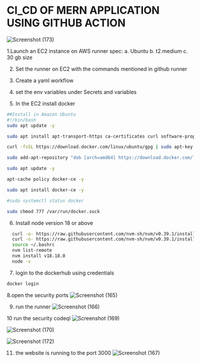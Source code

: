 # CI_CD OF MERN APPLICATION USING GITHUB ACTION

![Screenshot (173)](https://github.com/HIMA10SHREE/CI_CD-MERN-Application-Using-GitHubAction/assets/52618743/4eebe825-e70a-4d97-b167-38532240f508)


1.Launch an EC2 instance on AWS
 runner spec:
     a. Ubuntu
     b. t2.medium
     c. 30 gb size

2.  Set the runner on EC2 with the commands mentioned in github runner

3.  Create a yaml workflow

4.  set the env variables under Secrets and variables

5.  In the EC2 install docker

```bash
##Install in Amazon Ubuntu
#!/bin/bash
sudo apt update -y

sudo apt install apt-transport-https ca-certificates curl software-properties-common -y

curl -fsSL https://download.docker.com/linux/ubuntu/gpg | sudo apt-key add -

sudo add-apt-repository "deb [arch=amd64] https://download.docker.com/linux/ubuntu bionic stable" -y

sudo apt update -y

apt-cache policy docker-ce -y

sudo apt install docker-ce -y

#sudo systemctl status docker

sudo chmod 777 /var/run/docker.sock
```

6. Install node version 18 or above

```bash
  curl -o- https://raw.githubusercontent.com/nvm-sh/nvm/v0.39.1/install.sh
  curl -o- https://raw.githubusercontent.com/nvm-sh/nvm/v0.39.1/install.sh | bash
  source ~/.bashrc
  nvm list-remote
  nvm install v18.18.0
  node -v
```

7. login to the dockerhub using credentials
```bash
docker login
```


8.open the security ports
![Screenshot (165)](https://github.com/HIMA10SHREE/CI_CD-MERN-Application-Using-GitHubAction/assets/52618743/b57ba4da-6eeb-412e-a05a-5bced2c03895)

9. run the runner
![Screenshot (166)](https://github.com/HIMA10SHREE/CI_CD-MERN-Application-Using-GitHubAction/assets/52618743/17891288-fb0f-4a9d-8239-8c8a0cf3c13c)

10 run the security codeql
![Screenshot (169)](https://github.com/HIMA10SHREE/CI_CD-MERN-Application-Using-GitHubAction/assets/52618743/303530f7-328f-46cc-8bb7-2d1f5e0b4ea5)


![Screenshot (170)](https://github.com/HIMA10SHREE/CI_CD-MERN-Application-Using-GitHubAction/assets/52618743/5f6b7207-e645-4deb-a1eb-632e80d74b2d)

![Screenshot (172)](https://github.com/HIMA10SHREE/CI_CD-MERN-Application-Using-GitHubAction/assets/52618743/bdda9eb1-7121-4b76-b7f1-e2aea411eb40)

11. the website is running to the port 3000
![Screenshot (167)](https://github.com/HIMA10SHREE/CI_CD-MERN-Application-Using-GitHubAction/assets/52618743/b764a205-8122-4432-9181-55be1d3f2357)








